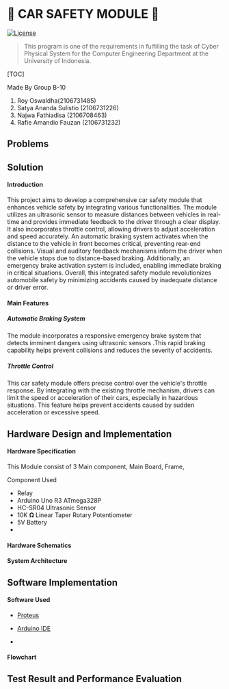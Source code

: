 # :car: CAR SAFETY MODULE  :car:

[![License](https://poser.pugx.org/pugx/badge-poser/license.svg)](https://github.com/IdleGoat/Car-Safety-Module/)

> This program is one of the requirements in fulfilling the task of Cyber Physical System for the Computer Engineering Department at the University of Indonesia.

[TOC]

Made By Group B-10

1. Roy Oswaldha(2106731485)
2. Satya Ananda Sulistio (2106731226)
3. Najwa Fathiadisa (2106708463)
4. Rafie Amandio Fauzan (2106731232)

## Problems

## Solution

#### Introduction

This project aims to develop a comprehensive car safety module that enhances vehicle safety by integrating various functionalities. The module utilizes an ultrasonic sensor to measure distances between vehicles in real-time and provides immediate feedback to the driver through a clear display. It also incorporates throttle control, allowing drivers to adjust acceleration and speed accurately. An automatic braking system activates when the distance to the vehicle in front becomes critical, preventing rear-end collisions. Visual and auditory feedback mechanisms inform the driver when the vehicle stops due to distance-based braking. Additionally, an emergency brake activation system is included, enabling immediate braking in critical situations. Overall, this integrated safety module revolutionizes automobile safety by minimizing accidents caused by inadequate distance or driver error.

#### Main Features

##### Automatic Braking System

The module incorporates a responsive emergency brake system that detects imminent dangers using ultrasonic sensors .This rapid braking capability helps prevent collisions and reduces the severity of accidents.

##### Throttle Control

This car safety module offers precise control over the vehicle's throttle response. By integrating with the existing throttle mechanism, drivers can limit the speed or acceleration of their cars, especially in hazardous situations. This feature helps prevent accidents caused by sudden acceleration or excessive speed.

## Hardware Design and Implementation

#### Hardware Specification

This Module consist of 3 Main component, Main Board,  Frame, 

Component Used

- Relay
- Arduino Uno R3 ATmega328P
- HC-SR04 Ultrasonic Sensor
- 10K **Ω** Linear Taper Rotary Potentiometer
- 5V Battery
- 

#### Hardware Schematics

#### System Architecture



## Software Implementation

#### Software Used

- [Proteus](https://www.labcenter.com/)
- [Arduino IDE](https://support.arduino.cc/hc/en-us/articles/360019833020-Download-and-install-Arduino-IDE)

- 

#### Flowchart



## Test Result and Performance Evaluation

